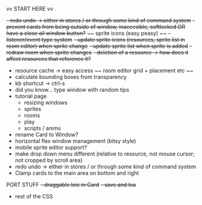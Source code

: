 vv START HERE vv

~~- redo undo -> either in stores / or through some kind of command system~~
~~- prevent cards from being outside of window, inaccesible, softlocked   OR   have a close all window button?~~
~~ sprite icons (easy peasy) ~~
~~- listener/event type system~~
  ~~- update sprite icons (resources, sprite list in room editor) when sprite change~~
  ~~- update sprite list when sprite is added~~
  ~~- redraw room when sprite changes~~
~~- deletion of a resource -> how does it affect resources that reference it?~~
- resource cache -> easy access
~~ room editor grid + placement etc ~~
- calculate bounding boxes from transparency
- kb shortcut -> ctrl-s
- did you know... type window with random tips
- tutorial page
  - resizing windows
  - sprites
  - rooms
  - play
  - scripts / anims
- rename Card to Window?
- horizontal flex window management (bitsy style)
- mobile sprite editor support?
- make drop down menu different (relative to resource, not mouse cursor; not cropped by scroll area)
- redo undo -> either in stores / or through some kind of command system
- Clamp cards to the main area on bottom and right


PORT STUFF
~~- draggable loic in Card~~
~~- save and loa~~
- rest of the CSS